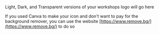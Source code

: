 Light, Dark, and Transparent versions of your workshops logo will go here

If you used Canva to make your icon and don't want to pay for the background remover, you can use the website [https://www.remove.bg/](https://www.remove.bg/) to do so
